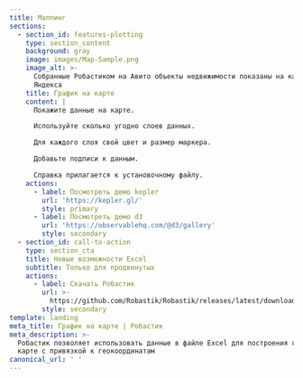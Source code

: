 ```yaml
---
title: Маппинг
sections:
  - section_id: features-plotting
    type: section_content
    background: gray
    image: images/Map-Sample.png
    image_alt: >-
      Собранные Робастиком на Авито объекты недвижимости показаны на карте
      Яндекса
    title: График на карте
    content: |
      Покажите данные на карте.

      Используйте сколько угодно слоев данных.

      Для каждого слоя свой цвет и размер маркера.

      Добавьте подписи к данным.

      Справка прилагается к установочному файлу.
    actions:
      - label: Посмотреть демо kepler
        url: 'https://kepler.gl/'
        style: primary
      - label: Посмотреть демо d3
        url: 'https://observablehq.com/@d3/gallery'
        style: secondary
  - section_id: call-to-action
    type: section_cta
    title: Новые возможности Excel
    subtitle: Только для продвинутых
    actions:
      - label: Скачать Робастик
        url: >-
          https://github.com/Robastik/Robastik/releases/latest/download/Robastik.for.Excel.64-bit.zip
        style: secondary
template: landing
meta_title: График на карте | Робастик
meta_description: >-
  Робастик позволяет использовать данные в файле Excel для построения графика на
  карте с привязкой к геокоординатам
canonical_url: ' '
---
```

